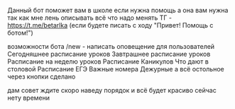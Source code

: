 Данный бот поможет вам в школе если нужна помощь а она вам нужна так как мне лень описывать всё что надо менять ТГ - https://t.me/betarlka (если будете писать с ходу "Привет! Помощь с ботом!")


возможности бота 
/new - написать оповещение для пользователей 
Сегодняшнее расписание уроков
Завтрашнее расписание уроков
Расписание на неделю уроков
Расписание Каникулов
Что дают в столовой 
Расписание ЕГЭ
Важные номера
Дежурныe
а всё остольное через кнопки сделано 

дам совет ждите скоро наведу порядок и всё будет красиво сейчас нету времени
